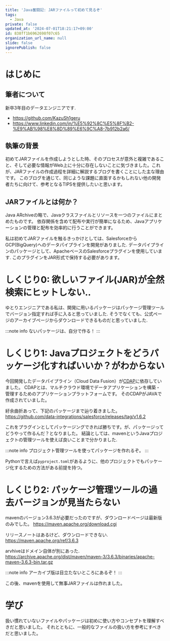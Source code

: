 ```yaml
---
title: 'Java奮闘記: JARファイルって初めて見るぞ'
tags:
  - Java
private: false
updated_at: '2024-07-01T18:21:17+09:00'
id: 838ff1b6962698f07c65
organization_url_name: null
slide: false
ignorePublish: false
---
```

# はじめに

## 筆者について
新卒3年目のデータエンジニアです.

- https://github.com/KazuSh1geru
- https://www.linkedin.com/in/%E5%92%8C%E5%8F%B2-%E9%AB%98%E8%8D%89%E6%9C%A8-7b912b2a6/

## 執筆の背景
初めてJARファイルを作成しようとした時、そのプロセスが意外と複雑であること、そして必要な情報がWeb上に十分に存在しないことに気づきました。これが、JARファイルの作成過程を詳細に解説するブログを書くことにした主な理由です。
このブログを通じて、同じような課題に直面するかもしれない他の開発者たちに向けて、参考となるTIPSを提供したいと思います。

## JARファイルとは何か？
Java ARchiveの略で、Javaクラスファイルとリソースを一つのファイルにまとめたものです。
依存関係を含めて配布や実行が簡単になるため、Javaアプリケーションの管理と配布を効率的に行うことができます。

私は初めてJARファイルを触るきっかけとしては、SalesforceからGCP(BigQuery)へのデータパイプラインを開発がありました.
データパイプラインのパッケージとして、ApacheベースのSalesforceプラグインを使用しています.
このプラグインをJAR形式で保持する必要があります。


# しくじり0: 欲しいファイル(JAR)が全然検索にヒットしない..
ゆとりエンジニアである私は、開発に用いるパッケージはパッケージ管理ツールでバージョン指定すれば手に入ると思っていました.
そうでなくても、公式ページのアーカイブページからダウンロードできるものだと思っていました.

:::note info
ないパッケージは、自分で作る！
:::


# しくじり1: Javaプロジェクトをどうパッケージ化すればいいか？がわからない

今回開発したデータパイプライン（Cloud Data Fusion）が[CDAP](https://cdap.atlassian.net/wiki/spaces/DOCS/overview)に依存していました。
CDAPとは、マルチクラウド環境でデータアプリケーションを構築・管理するためのアプリケーションプラットフォームです。
そのCDAPがJAVAで作成されていました。

紆余曲折あって、下記のパッケージまで辿り着きました。
https://github.com/data-integrations/salesforce/releases/tag/v1.6.2

これをプラグインとしてパッケージングできれば勝ちです。が、パッケージってどうやって作るんだ？となりました。
結論としては、mavenというJavaプロジェクトの管理ツールを使えば良いことまで分かりました.

:::note info
プロジェクト管理ツールを使ってパッケージを作れるぞ。
:::

Pythonで言えば`pyproject.toml`があるように、他のプロジェクトでもパッケージ化するための方法がある前提を持つ。

# しくじり2: パッケージ管理ツールの過去バージョンが見当たらない

mavenのバージョン3.6.3が必要だったのですが、ダウンロードページは最新版のみでした。
https://maven.apache.org/download.cgi

リリースノートはあるけど、ダウンロードできない.
https://maven.apache.org/ref/3.6.3

arvhiveはドメイン自体が別にあった.
https://archive.apache.org/dist/maven/maven-3/3.6.3/binaries/apache-maven-3.6.3-bin.tar.gz

:::note info
アーカイブ版は目立たないところにあるぞ！
:::

この後、mavenを使用して無事JARファイルは作れました。

# 学び

扱い慣れていないファイルやパッケージは初めに使い方やコンセプトを理解すべきだと思いました。
それとともに、一般的なファイルの扱い方を参考にすべきだと思いました。
